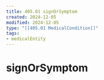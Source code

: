 ```yaml
---
title: 405.01 signOrSymptom
created: 2024-12-05
modified: 2024-12-05
type: "[[405.01 MedicalCondition]]"
tags:
- medicalEntity
---
```

# signOrSymptom
